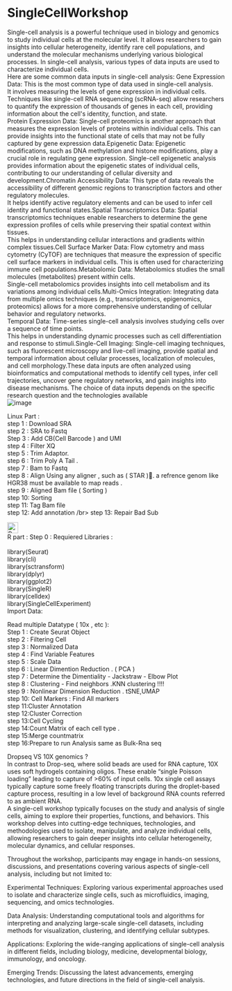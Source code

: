 # SingleCellWorkshop

Single-cell analysis is a powerful technique used in biology and genomics to study individual cells at the molecular level. It allows researchers to gain insights into cellular heterogeneity, identify rare cell populations, and understand the molecular mechanisms underlying various biological processes. In single-cell analysis, various types of data inputs are used to characterize individual cells.</br> Here are some common data inputs in single-cell analysis: Gene Expression Data: This is the most common type of data used in single-cell analysis. </br>It involves measuring the levels of gene expression in individual cells.</br> Techniques like single-cell RNA sequencing (scRNA-seq) allow researchers to quantify the expression of thousands of genes in each cell, providing information about the cell's identity, function, and state. </br>Protein Expression Data: Single-cell proteomics is another approach that measures the expression levels of proteins within individual cells. This can provide insights into the functional state of cells that may not be fully captured by gene expression data.Epigenetic Data: Epigenetic modifications, such as DNA methylation and histone modifications, play a crucial role in regulating gene expression. Single-cell epigenetic analysis provides information about the epigenetic states of individual cells, contributing to our understanding of cellular diversity and development.Chromatin Accessibility Data: This type of data reveals the accessibility of different genomic regions to transcription factors and other regulatory molecules.</br>
It helps identify active regulatory elements and can be used to infer cell identity and functional states.Spatial Transcriptomics Data: Spatial transcriptomics techniques enable researchers to determine the gene expression profiles of cells while preserving their spatial context within tissues. </br>This helps in understanding cellular interactions and gradients within complex tissues.Cell Surface Marker Data: Flow cytometry and mass cytometry (CyTOF) are techniques that measure the expression of specific cell surface markers in individual cells. This is often used for characterizing immune cell populations.Metabolomic Data: Metabolomics studies the small molecules (metabolites) present within cells.</br> Single-cell metabolomics provides insights into cell metabolism and its variations among individual cells.Multi-Omics Integration: Integrating data from multiple omics techniques (e.g., transcriptomics, epigenomics, proteomics) allows for a more comprehensive understanding of cellular behavior and regulatory networks.</br> Temporal Data: Time-series single-cell analysis involves studying cells over a sequence of time points.</br> This helps in understanding dynamic processes such as cell differentiation and response to stimuli.Single-Cell Imaging: Single-cell imaging techniques, such as fluorescent microscopy and live-cell imaging, provide spatial and temporal information about cellular processes, localization of molecules, and cell morphology.These data inputs are often analyzed using bioinformatics and computational methods to identify cell types, infer cell trajectories, uncover gene regulatory networks, and gain insights into disease mechanisms. The choice of data inputs depends on the specific research question and the technologies available </br>
![image](https://github.com/Siamak-salimy/SingleCellWorkshop/assets/34867846/382e64d8-790c-4025-bef0-9b0923280007)

Linux Part :</br>
   step 1 : Download SRA </br>
   step 2 : SRA to Fastq </br>
   Step 3 : Add CB(Cell Barcode ) and UMI </br> 
   step 4 : Filter XQ</br> 
   step 5 : Trim Adaptor. </br> 
   step 6 : Trim Poly A Tail .</br> 
   step 7 : Bam to Fastq </br>
   step 8 : Align Using any aligner , such as ( STAR ).َ a refrence genom like HGR38 must be available to map reads .  </br>
   step 9 : Aligned Bam file ( Sorting ) </br>
   step 10: Sorting </br> 
   step 11: Tag Bam file </br>
   step 12: Add annotation /br>
   step 13: Repair Bad Sub </br>

 <img alt="R" src="https://img.shields.io/badge/R-R--Programming-brightgreen" height="25px"/></br>
R part : 
  Step 0 : Requiered Libraries :</br>  
                                  library(Seurat)</br>
                                  library(cli)</br>
                                  library(sctransform)</br>
                                  library(dplyr)</br>
                                  library(ggplot2)</br>
                                  library(SingleR)</br>
                                  library(celldex)</br>
                                  library(SingleCellExperiment)</br>
  Import Data:
  

  Read multiple Datatype ( 10x , etc ):  </br>
  Step 1 : Create Seurat Object </br>
  step 2 : Filtering Cell</br>
  step 3 : Normalized Data </br>
  step 4 : Find Variable Features </br>
  step 5 : Scale Data </br>
  step 6 : Linear Dimention Reduction . ( PCA ) </br>
  step 7 : Determine the Dimentiality - Jackstraw - Elbow Plot </br>
  step 8 : Clustering - Find neighbors .KNN clustering !!!! </br>
  step 9 : Nonlinear Dimension Reduction . tSNE,UMAP </br>
  step 10: Cell Markers : Find All markers  </br>
  step 11:Cluster Annotation </br>
  step 12:Cluster Correction </br>
  step 13:Cell Cycling</br>
  step 14:Count Matrix of each cell type . </br>
  step 15:Merge countmatrix</br>
  step 16:Prepare to run Analysis same as Bulk-Rna seq 


                                  
Dropseq VS 10X genomics ?</br> In contrast to Drop-seq, where solid beads are used for RNA capture, 10X uses soft hydrogels containing oligos. These enable “single Poisson loading” leading to capture of >60% of input cells.
 10x single cell assays typically capture some freely floating transcripts during the droplet-based capture process, resulting in a low level of background RNA counts referred to as ambient RNA.</br>
 A single-cell workshop typically focuses on the study and analysis of single cells, aiming to explore their properties, functions, and behaviors. This workshop delves into cutting-edge techniques, technologies, and methodologies used to isolate, manipulate, and analyze individual cells, allowing researchers to gain deeper insights into cellular heterogeneity, molecular dynamics, and cellular responses.

Throughout the workshop, participants may engage in hands-on sessions, discussions, and presentations covering various aspects of single-cell analysis, including but not limited to:

Experimental Techniques: Exploring various experimental approaches used to isolate and characterize single cells, such as microfluidics, imaging, sequencing, and omics technologies.

Data Analysis: Understanding computational tools and algorithms for interpreting and analyzing large-scale single-cell datasets, including methods for visualization, clustering, and identifying cellular subtypes.

Applications: Exploring the wide-ranging applications of single-cell analysis in different fields, including biology, medicine, developmental biology, immunology, and oncology.

Emerging Trends: Discussing the latest advancements, emerging technologies, and future directions in the field of single-cell analysis.
